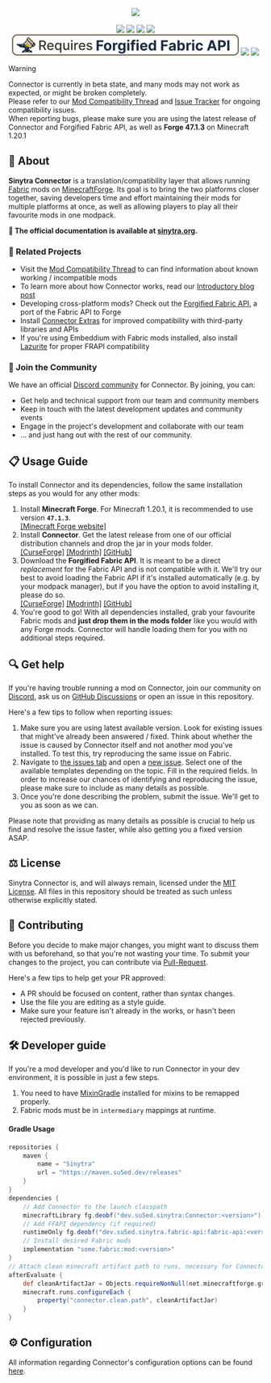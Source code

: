 <p align="center">
  <img src="https://github.com/Sinytra/Connector/assets/51261569/80106b55-dbd3-43d3-a00e-17075f03bcba">
</p>
<p align="center">
  <a href="https://github.com/Sinytra/Connector/actions/workflows/build.yml"><img src="https://github.com/Sinytra/Connector/actions/workflows/build.yml/badge.svg"></a>
  <a href="https://github.com/Sinytra/Connector/releases/latest"><img src="https://img.shields.io/github/v/release/Sinytra/Connector?style=flat&label=Release&include_prereleases&sort=semver"></a>
  <a href="https://legacy.curseforge.com/minecraft/mc-mods/sinytra-connector"><img src="https://cf.way2muchnoise.eu/title/sinytra-connector.svg"></a>
  <a href="https://modrinth.com/mod/connector"><img src="https://img.shields.io/modrinth/dt/u58R1TMW?color=00AF5C&label=modrinth&style=flat&logo=modrinth"></a>
  <a href="https://github.com/Sinytra/ForgifiedFabricAPI"><img src="https://raw.githubusercontent.com/Sinytra/.github/main/badges/forgified-fabric-api/compacter.svg"></a>
  <a href="https://discord.gg/mamk7z3TKZ"><img src="https://discordapp.com/api/guilds/1141048834177388746/widget.png?style=shield"></a>
  <a href="https://nightly.link/Sinytra/Connector/workflows/build/dev/Maven%20Local.zip"><img src="https://img.shields.io/badge/Nightly-Download-9a32f0?logo=github"></a>
</p>

> [!WARNING]  
> Connector is currently in beta state, and many mods may not work as expected, or might be broken completely.  
> Please refer to our [Mod Compatibility Thread](https://github.com/Sinytra/Connector/discussions/12) and
> [Issue Tracker](https://github.com/Sinytra/Connector/issues) for ongoing compatibility issues.  
> When reporting bugs, please make sure you are using the latest release of Connector and Forgified Fabric API,
> as well as **Forge 47.1.3** on Minecraft 1.20.1

## 📖 About

**Sinytra Connector** is a translation/compatibility layer that allows running [Fabric](https://fabricmc.net) mods
on [MinecraftForge](https://minecraftforge.net). Its goal is to bring the two platforms closer together, saving
developers time and effort maintaining their mods for multiple platforms at once, as well as allowing players to play
all their favourite mods in one modpack.

**📘 The official documentation is available at [sinytra.org](https://sinytra.org/docs).**

### 🔗 Related Projects

- Visit the [Mod Compatibility Thread](https://github.com/Sinytra/Connector/discussions/12) to can find information about known working / incompatible mods
- To learn more about how Connector works, read our [Introductory blog post](https://github.com/Sinytra/Connector/discussions/11)
- Developing cross-platform mods? Check out the [Forgified Fabric API](https://github.com/Sinytra/ForgifiedFabricAPI), a port of the Fabric API to Forge
- Install [Connector Extras](https://github.com/Sinytra/ConnectorExtras) for improved compatibility with third-party libraries and APIs
- If you're using Embeddium with Fabric mods installed, also install [Lazurite](https://modrinth.com/mod/lazurite) for proper FRAPI compatibility

### 💬 Join the Community

We have an official [Discord community](https://discord.gg/mamk7z3TKZ) for Connector. By joining, you can:

- Get help and technical support from our team and community members
- Keep in touch with the latest development updates and community events
- Engage in the project's development and collaborate with our team
- ... and just hang out with the rest of our community.

## 📋 Usage Guide

To install Connector and its dependencies, follow the same installation steps as you would for any other mods:

1. Install **Minecraft Forge**. For Minecraft 1.20.1, it is recommended to use version **`47.1.3`**.  
[\[Minecraft Forge website\]](https://files.minecraftforge.net)
2. Install **Connector**. Get the latest release from one of our official distribution channels and drop the jar in your mods folder.  
[\[CurseForge\]](https://legacy.curseforge.com/minecraft/mc-mods/sinytra-connector) [\[Modrinth\]](https://modrinth.com/mod/connector) [\[GitHub\]](https://github.com/Sinytra/Connector/releases)
4. Download the **Forgified Fabric API**.
   It is meant to be a direct *replacement* for the Fabric API and is not compatible with it.
   We'll try our best to avoid loading the Fabric API if it's installed automatically (e.g.
   by your modpack manager), but if you have the option to avoid installing it, please do so.  
[\[CurseForge\]](https://legacy.curseforge.com/minecraft/mc-mods/forgified-fabric-api) [\[Modrinth\]](https://modrinth.com/mod/forgified-fabric-api) [\[GitHub\]](https://github.com/Sinytra/ForgifiedFabricAPI/releases/latest)
5. You're good to go! With all dependencies installed, grab your favourite Fabric mods and
   **just drop them in the mods folder** like you would with any Forge mods. Connector will handle loading them for you
   with no additional steps required.

## 🔍 Get help

If you're having trouble running a mod on Connector, join our community on [Discord](https://discord.gg/mamk7z3TKZ), ask us
on [GitHub Discussions](https://github.com/Sinytra/Connector/discussions) or open an issue in this repository.

Here's a few tips to follow when reporting issues:

1. Make sure you are using latest available version. Look for existing issues that might've already been answered /
   fixed. Think about whether the issue is caused by Connector itself and not another mod you've installed. To test
   this, try reproducing the same issue on Fabric.
2. Navigate to [the issues tab](https://github.com/Sinytra/Connector/issues) and open
   a [new issue](https://github.com/Sinytra/Connector/issues/new/choose). Select one of the available templates
   depending on the topic. Fill in the required fields. In order to increase our chances of identifying and reproducing
   the issue, please make sure to include as many details as possible.
3. Once you're done describing the problem, submit the issue. We'll get to you as soon as we can.

Please note that providing as many details as possible is crucial to help us find and resolve the issue faster, while
also getting you a fixed version ASAP.

## ⚖️ License

Sinytra Connector is, and will always remain, licensed under the [MIT License](https://github.com/Sinytra/Connector/blob/master/LICENSE). All files in this repository should be
treated as such unless otherwise explicitly stated.

## 🤝 Contributing

Before you decide to make major changes, you might want to discuss them with us beforehand, so that you're not wasting
your time.
To submit your changes to the project, you can contribute
via [Pull-Request](https://help.github.com/articles/creating-a-pull-request).

Here's a few tips to help get your PR approved:

* A PR should be focused on content, rather than syntax changes.
* Use the file you are editing as a style guide.
* Make sure your feature isn't already in the works, or hasn't been rejected previously.

## 🛠️ Developer guide

If you're a mod developer and you'd like to run Connector in your dev environment, it is possible in just a few steps.

1. You need to have [MixinGradle](https://github.com/SpongePowered/MixinGradle) installed for mixins to be remapped
   properly.
2. Fabric mods must be in `intermediary` mappings at runtime.

#### Gradle Usage

```groovy
repositories {
    maven {
        name = "Sinytra"
        url = "https://maven.su5ed.dev/releases"
    }
}
dependencies {
    // Add Connector to the launch classpath
    minecraftLibrary fg.deobf("dev.su5ed.sinytra:Connector:<version>")
    // Add FFAPI dependency (if required)
    runtimeOnly fg.deobf("dev.su5ed.sinytra.fabric-api:fabric-api:<version>")
    // Install desired Fabric mods 
    implementation "some.fabric:mod:<version>"
}
// Attach clean minecraft artifact path to runs, necessary for Connector to work
afterEvaluate {
    def cleanArtifactJar = Objects.requireNonNull(net.minecraftforge.gradle.common.util.MavenArtifactDownloader.generate(project, "net.minecraft:joined:${project.MCP_VERSION}:srg", true), "Cannot find clean minecraft artifact")
    minecraft.runs.configureEach {
        property("connector.clean.path", cleanArtifactJar)
    }
}
```

## ⚙️ Configuration

All information regarding Connector's configuration options can be found [here](https://sinytra.org/docs).